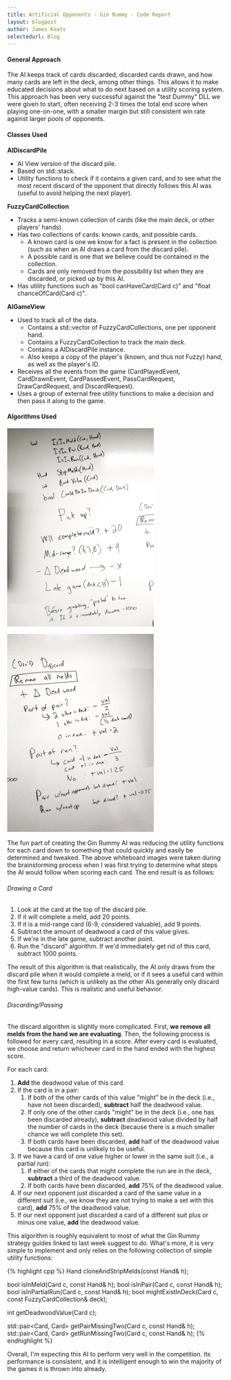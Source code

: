 ```yaml
---
title: Artificial Opponents - Gin Rummy - Code Report
layout: blogpost
author: James Keats
selectedurl: Blog
---
```

#### General Approach

The AI keeps track of cards discarded, discarded cards drawn, and how many cards are left in the deck, among other things. This allows it to make educated decisions about what to do next based on a utility scoring system. This approach has been very successful against the "test Dummy" DLL we were given to start, often receiving 2-3 times the total end score when playing one-on-one, with a smaller margin but still consistent win rate against larger pools of opponents.

<!--more-->

#### Classes Used

**AIDiscardPile**
* AI View version of the discard pile.
* Based on std::stack.
* Utility functions to check if it contains a given card, and to see what the most recent discard of the opponent that directly follows this AI was (useful to avoid helping the next player).

<p></p>

**FuzzyCardCollection**
* Tracks a semi-known collection of cards (like the main deck, or other players' hands).
* Has two collections of cards: known cards, and possible cards.
    * A known card is one we know for a fact is present in the collection (such as when an AI draws a card from the discard pile).
    * A possible card is one that we believe could be contained in the collection.
    * Cards are only removed from the possibility list when they are discarded, or picked up by this AI.
* Has utility functions such as "bool canHaveCard(Card c)" and "float chanceOfCard(Card c)".

<p></p>

**AIGameView**
* Used to track all of the data.
    * Contains a std::vector of FuzzyCardCollections, one per opponent hand.
    * Contains a FuzzyCardCollection to track the main deck.
    * Contains a AIDiscardPile instance.
    * Also keeps a copy of the player's (known, and thus not Fuzzy) hand, as well as the player's ID.
* Receives all the events from the game (CardPlayedEvent, CardDrawnEvent, CardPassedEvent, PassCardRequest, DrawCardRequest, and DiscardRequest).
* Uses a group of external free utility functions to make a decision and then pass it along to the game.

<p></p>

#### Algorithms Used
<p>
    <div class="flex flex-wrap">
        <div class="w-full md:w-1/2">
            <p>
                <img class="mx-auto" src="/assets/img/blog/artificial-opponents/gin-rummy-1.jpg" style="width: 340px;">
            </p>
        </div>
        <div class="w-full md:w-1/2">
            <p>
                <img class="mx-auto" src="/assets/img/blog/artificial-opponents/gin-rummy-2.jpg" style="width: 340px;">
            </p>
        </div>
    </div>
</p>

The fun part of creating the Gin Rummy AI was reducing the utility functions for each card down to something that could quickly and easily be determined and tweaked. The above whiteboard images were taken during the brainstorming process when I was first trying to determine what steps the AI would follow when scoring each card. The end result is as follows:

###### Drawing a Card
1. Look at the card at the top of the discard pile.
2. If it will complete a meld, add 20 points.
3. If it is a mid-range card (6-9, considered valuable), add 9 points.
4. Subtract the amount of deadwood a card of this value gives.
5. If we're in the late game, subtract another point.
6. Run the "discard" algorithm. If we'd immediately get rid of this card, subtract 1000 points.

The result of this algorithm is that realistically, the AI only draws from the discard pile when it would complete a meld, or if it sees a useful card within the first few turns (which is unlikely as the other AIs generally only discard high-value cards). This is realistic and useful behavior.

###### Discarding/Passing

The discard algorithm is slightly more complicated. First, **we remove all melds from the hand we are evaluating**. Then, the following process is followed for every card, resulting in a score. After every card is evaluated, we choose and return whichever card in the hand ended with the highest score.</p>

For each card:
1. **Add** the deadwood value of this card.
2. If the card is in a pair:
    1. If both of the other cards of this value "might" be in the deck (i.e., have not been discarded), **subtract** half the deadwood value.
    2. If only one of the other cards "might" be in the deck (i.e., one has been discarded already), **subtract** deadwood value divided by half the number of cards in the deck (because there is a much smaller chance we will complete this set).
    3. If both cards have been discarded, **add** half of the deadwood value because this card is unlikely to be useful.
3. If we have a card of one value higher or lower in the same suit (i.e., a partial run):
    1. If either of the cards that might complete the run are in the deck, **subtract** a third of the deadwood value.
    2. If both cards have been discarded, **add** 75% of the deadwood value.
4. If our next opponent just discarded a card of the same value in a different suit (i.e., we know they are not trying to make a set with this card), **add** 75% of the deadwood value.
5. If our next opponent just discarded a card of a different suit plus or minus one value, **add** the deadwood value.

This algorithm is roughly equivalent to most of what the Gin Rummy strategy guides linked to last week suggest to do. What's more, it is very simple to implement and only relies on the following collection of simple utility functions:

{% highlight cpp %}
Hand cloneAndStripMelds(const Hand& h);
 
bool isInMeld(Card c, const Hand& h);
bool isInPair(Card c, const Hand& h);
bool isInPartialRun(Card c, const Hand& h);
bool mightExistInDeck(Card c, const FuzzyCardCollection& deck);
 
int getDeadwoodValue(Card c);
 
std::pair<Card, Card> getPairMissingTwo(Card c, const Hand& h);
std::pair<Card, Card> getRunMissingTwo(Card c, const Hand& h);
{% endhighlight %}

Overall, I'm expecting this AI to perform very well in the competition. Its performance is consistent, and it is intelligent enough to win the majority of the games it is thrown into already.
